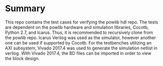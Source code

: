 # Summary

This repo contains the test cases for verifying the powlib hdl repo. The tests are dependent on the powlib hardware and simulation libraries, Cocotb, Python 2.7, and Icarus. Thus, it is recommended to recursively clone from the powlib repo. Icarus Verilog was used as the simulator, however another one can be used if supported by Cocotb. For the testbenches utilizing an AXI subsystem, Vivado 2017.4 was used to generate the simulation netlist in verilog. With Vivado 2017.4, the BD files can be imported in order to view the block design. 
